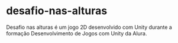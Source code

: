 # desafio-nas-alturas
Desafio nas alturas é um jogo 2D desenvolvido com Unity durante a formação Desenvolvimento de Jogos com Unity da Alura. 
